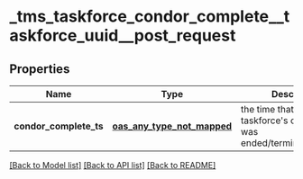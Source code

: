 # _tms_taskforce_condor_complete__taskforce_uuid__post_request
## Properties

| Name | Type | Description | Notes |
|------------ | ------------- | ------------- | -------------|
| **condor\_complete\_ts** | [**oas_any_type_not_mapped**](.md) | the time that the taskforce&#39;s condor cluster was ended/terminated/aborted | [default to null] |

[[Back to Model list]](../README.md#documentation-for-models) [[Back to API list]](../README.md#documentation-for-api-endpoints) [[Back to README]](../README.md)

